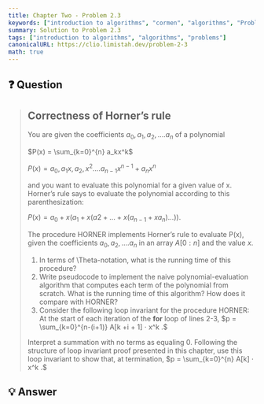 ```yaml
---
title: Chapter Two - Problem 2.3
keywords: ["introduction to algorithms", "cormen", "algorithms", "Problem 2.3"]
summary: Solution to Problem 2.3
tags: ["introduction to algorithms", "algorithms", "problems"]
canonicalURL: https://clio.limistah.dev/problem-2-3
math: true
---
```


## ❓ Question
<blockquote>

## Correctness of Horner’s rule

You are given the coefficients $a_0, a_1, a_2, …. a_n$ of a polynomial

$P(x) = \sum_{k=0}^{n} a_kx^k$

$P(x)= a_0, a_1x, a_2,x^2 …. a_{n-1}x^{n-1}+a_nx^n$

and you want to evaluate this polynomial for a given value of x. Horner’s rule says to evaluate the polynomial according to this parenthesization:

$P(x) = a_0 + x(a_1+x(a2+…+x(a_{n-1} + xa_n)…)).$

The procedure HORNER implements Horner’s rule to evaluate P(x), given the coefficients $a_0, a_2, …. a_n$ in an array $A[0:n]$ and the value $x$.

1. In terms of \Theta-notation, what is the running time of this procedure?
2. Write pseudocode to implement the naive polynomial-evaluation algorithm that computes each term of the polynomial from scratch. What is the running time of this algorithm? How does it compare with HORNER?
3. Consider the following loop invariant for the procedure HORNER:
    At the start of each iteration of the **for** loop of lines 2-3,
    $p = \sum_{k=0}^{n-(i+1)} A[k +i + 1] ⋅ x^k .$

Interpret a summation with no terms as equaling 0. Following the structure of loop invariant proof presented in this chapter, use this loop invariant to show that, at termination, $p = \sum_{k=0}^{n} A[k] ⋅ x^k .$

</blockquote>

## 💡 Answer

<blockquote>



</blockquote>
